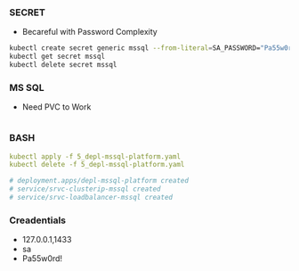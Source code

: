 ### SECRET
- Becareful with Password Complexity
```bash
kubectl create secret generic mssql --from-literal=SA_PASSWORD="Pa55w0rd!"
kubectl get secret mssql
kubectl delete secret mssql
```

### MS SQL
- Need PVC to Work
```yaml

```

### BASH
```yaml
kubectl apply -f 5_depl-mssql-platform.yaml
kubectl delete -f 5_depl-mssql-platform.yaml

# deployment.apps/depl-mssql-platform created
# service/srvc-clusterip-mssql created
# service/srvc-loadbalancer-mssql created
```

### Creadentials
- 127.0.0.1,1433
- sa
- Pa55w0rd!